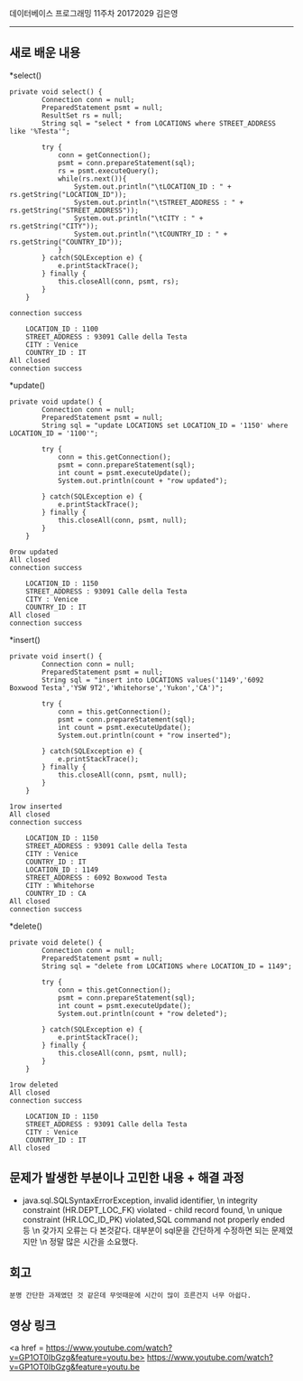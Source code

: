데이터베이스 프로그래밍 11주차 20172029 김은영 
* * *

## 새로 배운 내용

*select()
```
private void select() {
		Connection conn = null;
		PreparedStatement psmt = null;
		ResultSet rs = null;
		String sql = "select * from LOCATIONS where STREET_ADDRESS like '%Testa'";

		try {
			conn = getConnection();
			psmt = conn.prepareStatement(sql);
			rs = psmt.executeQuery();
			while(rs.next()){
				System.out.println("\tLOCATION_ID : " + rs.getString("LOCATION_ID"));
				System.out.println("\tSTREET_ADDRESS : " + rs.getString("STREET_ADDRESS"));
				System.out.println("\tCITY : " + rs.getString("CITY"));
				System.out.println("\tCOUNTRY_ID : " + rs.getString("COUNTRY_ID"));
			}
		} catch(SQLException e) {
			e.printStackTrace();
		} finally {
			this.closeAll(conn, psmt, rs);
		}
	}
```
```
connection success

	LOCATION_ID : 1100
	STREET_ADDRESS : 93091 Calle della Testa
	CITY : Venice
	COUNTRY_ID : IT
All closed
connection success
```
*update()
```
private void update() {
		Connection conn = null;
		PreparedStatement psmt = null;
		String sql = "update LOCATIONS set LOCATION_ID = '1150' where LOCATION_ID = '1100'";

		try {
			conn = this.getConnection();
			psmt = conn.prepareStatement(sql);
			int count = psmt.executeUpdate();
			System.out.println(count + "row updated");

		} catch(SQLException e) {
			e.printStackTrace();
		} finally {
			this.closeAll(conn, psmt, null);
		}
	}
```
```
0row updated
All closed
connection success

	LOCATION_ID : 1150
	STREET_ADDRESS : 93091 Calle della Testa
	CITY : Venice
	COUNTRY_ID : IT
All closed
connection success
```
*insert()
```
private void insert() {
		Connection conn = null;
		PreparedStatement psmt = null;
		String sql = "insert into LOCATIONS values('1149','6092 Boxwood Testa','YSW 9T2','Whitehorse','Yukon','CA')";

		try {
			conn = this.getConnection();
			psmt = conn.prepareStatement(sql);
			int count = psmt.executeUpdate();
			System.out.println(count + "row inserted");

		} catch(SQLException e) {
			e.printStackTrace();
		} finally {
			this.closeAll(conn, psmt, null);
		}
	}
```
```
1row inserted
All closed
connection success

	LOCATION_ID : 1150
	STREET_ADDRESS : 93091 Calle della Testa
	CITY : Venice
	COUNTRY_ID : IT
	LOCATION_ID : 1149
	STREET_ADDRESS : 6092 Boxwood Testa
	CITY : Whitehorse
	COUNTRY_ID : CA
All closed
connection success
```
*delete()
```
private void delete() {
		Connection conn = null;
		PreparedStatement psmt = null;
		String sql = "delete from LOCATIONS where LOCATION_ID = 1149";

		try {
			conn = this.getConnection();
			psmt = conn.prepareStatement(sql);
			int count = psmt.executeUpdate();
			System.out.println(count + "row deleted");

		} catch(SQLException e) {
			e.printStackTrace();
		} finally {
			this.closeAll(conn, psmt, null);
		}
	}
```
```
1row deleted
All closed
connection success

	LOCATION_ID : 1150
	STREET_ADDRESS : 93091 Calle della Testa
	CITY : Venice
	COUNTRY_ID : IT
All closed
```

## 문제가 발생한 부분이나 고민한 내용 + 해결 과정

* java.sql.SQLSyntaxErrorException, invalid identifier, \n
integrity constraint (HR.DEPT_LOC_FK) violated - child record found, \n
unique constraint (HR.LOC_ID_PK) violated,SQL command not properly ended 등 \n
갖가지 오류는 다 본것같다. 대부분이 sql문을 간단하게 수정하면 되는 문제였지만 \n
정말 많은 시간을 소요했다.

## 회고
 ```
분명 간단한 과제였던 것 같은데 무엇때문에 시간이 많이 흐른건지 너무 아쉽다.
```

## 영상 링크
<a href = https://www.youtube.com/watch?v=GP1OT0IbGzg&feature=youtu.be> https://www.youtube.com/watch?v=GP1OT0IbGzg&feature=youtu.be </a>
